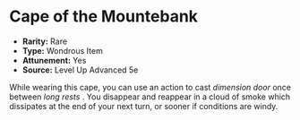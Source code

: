 # Cape of the Mountebank

- **Rarity:** Rare
- **Type:** Wondrous Item
- **Attunement:** Yes
- **Source:** Level Up Advanced 5e

While wearing this cape, you can use an action to cast _dimension door_  once between _long rests_ . You disappear and reappear in a cloud of smoke which dissipates at the end of your next turn, or sooner if conditions are windy.

